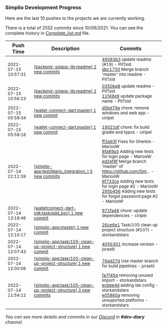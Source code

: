 
### Simplio Development Progress

Here are the last 10 pushes to the projects we are currently working.

There is a total of 2552 commits since 10/09/2021. You can see the complete history in
 [Complete_list.md](Complete_list.md) file.

| Push Time | Description | Commits |
| --- | --- | --- |
| <sub>2022-07-15 10:57:31</sub> | <sub>[[backend-solana-lib:readme] 2 new commits](https://github.com/SimplioOfficial/backend-solana-lib/compare/11f49e9b1232...dbc17502d5ad)</sub> | <sub>[49083b3](https://github.com/SimplioOfficial/backend-solana-lib/commit/49083b35b0768fc19e49f861b98ec7dd8d23bb86) update readme (#19) - PitTxid<br>[dbc1750](https://github.com/SimplioOfficial/backend-solana-lib/commit/dbc17502d5ada434aad54dfb135389bd787bb3b0) Merge branch 'master' into readme - PitTxid</sub> |
| <sub>2022-07-15 10:56:23</sub> | <sub>[[backend-solana-lib:readme] 2 new commits](https://github.com/SimplioOfficial/backend-solana-lib/compare/0350ba85a090^...11f49e9b1232)</sub> | <sub>[0350ba8](https://github.com/SimplioOfficial/backend-solana-lib/commit/0350ba85a090fc2bc2081b78f7ebb9f687069b42) update readme - PitTxid<br>[11f49e9](https://github.com/SimplioOfficial/backend-solana-lib/commit/11f49e9b1232900d8dbfa1d45c60e09b52e440a7) update package name - PitTxid</sub> |
| <sub>2022-07-15 05:59:34</sub> | <sub>[[wallet-connect-dart:master] 1 new commit](https://github.com/SimplioOfficial/wallet-connect-dart/commit/d5bd79af8d34589ad8f198b2cbf2d2796c06d38a)</sub> | <sub>[d5bd79a](https://github.com/SimplioOfficial/wallet-connect-dart/commit/d5bd79af8d34589ad8f198b2cbf2d2796c06d38a) chore: remove windows and web app - ciripel</sub> |
| <sub>2022-07-15 05:58:16</sub> | <sub>[[wallet-connect-dart:master] 1 new commit](https://github.com/SimplioOfficial/wallet-connect-dart/commit/19021df8e7954f3a72b11e415fc64f0c0d6fe632)</sub> | <sub>[19021df](https://github.com/SimplioOfficial/wallet-connect-dart/commit/19021df8e7954f3a72b11e415fc64f0c0d6fe632) chore: fix build gradle and typos - ciripel</sub> |
| <sub>2022-07-14 22:11:39</sub> | <sub>[[simplio-app:test/Mario\_integration\_] 5 new commits](https://github.com/SimplioOfficial/simplio-app/compare/ff3a93f63810^...295b456a2f3e)</sub> | <sub>[ff3a93f](https://github.com/SimplioOfficial/simplio-app/commit/ff3a93f6381011ab2c1239765ab2a01b6feef005) Fixes for Gherkin - MariooW<br>[8fa89a3](https://github.com/SimplioOfficial/simplio-app/commit/8fa89a3d5ed4af444a0c167f1bce550d4a700f40) Adding new tests for login page - MariooW<br>[ed2ef8f](https://github.com/SimplioOfficial/simplio-app/commit/ed2ef8ff30d79a4d0040981a85520b7c07223461) Merge branch 'master' of https://github.com/Sim... - MariooW<br>[6f733ce](https://github.com/SimplioOfficial/simplio-app/commit/6f733ce62ef4a538e414d28e95464e5c9d5bc78b) Adding new tests for login page #2 - MariooW<br>[295b456](https://github.com/SimplioOfficial/simplio-app/commit/295b456a2f3e9fa12531a19307b9ebc0f310bb0c) Adding new tests for forgot password page #2 - MariooW</sub> |
| <sub>2022-07-14 13:18:46</sub> | <sub>[[walletconnect-dart-sdk:task/add\_bsc] 1 new commit](https://github.com/SimplioOfficial/walletconnect-dart-sdk/commit/971fa484c2a0de1c4de2a269638ddc237ce1387b)</sub> | <sub>[971fa48](https://github.com/SimplioOfficial/walletconnect-dart-sdk/commit/971fa484c2a0de1c4de2a269638ddc237ce1387b) chore: update dependencies - ciripel</sub> |
| <sub>2022-07-14 12:10:17</sub> | <sub>[[simplio-app:master] 1 new commit](https://github.com/SimplioOfficial/simplio-app/commit/26ce6e171cdf669c75e46d93e964430e7a4decd4)</sub> | <sub>[26ce6e1](https://github.com/SimplioOfficial/simplio-app/commit/26ce6e171cdf669c75e46d93e964430e7a4decd4) Task/105 clean up project structure (#107) - storkandstars</sub> |
| <sub>2022-07-14 12:07:43</sub> | <sub>[[simplio-app:task/105\-clean\-up\-project\-structure] 1 new commit](https://github.com/SimplioOfficial/simplio-app/commit/4056301f6081a27afe24075319808add30e2aebb)</sub> | <sub>[4056301](https://github.com/SimplioOfficial/simplio-app/commit/4056301f6081a27afe24075319808add30e2aebb) increase version - jvrastil</sub> |
| <sub>2022-07-14 12:00:06</sub> | <sub>[[simplio-app:task/105\-clean\-up\-project\-structure] 1 new commit](https://github.com/SimplioOfficial/simplio-app/commit/76ad27d2e33f0050e44d3e4cec75905a82eb0c04)</sub> | <sub>[76ad27d](https://github.com/SimplioOfficial/simplio-app/commit/76ad27d2e33f0050e44d3e4cec75905a82eb0c04) Use master branch for build pipelines - jvrastil</sub> |
| <sub>2022-07-14 11:54:12</sub> | <sub>[[simplio-app:task/105\-clean\-up\-project\-structure] 3 new commits](https://github.com/SimplioOfficial/simplio-app/compare/99174c69cf36...e05860a85626)</sub> | <sub>[fa7f45d](https://github.com/SimplioOfficial/simplio-app/commit/fa7f45dbed562311eb55c9cfa53d2079ee7db589) removing unused import - storkandstars<br>[ecbbe4d](https://github.com/SimplioOfficial/simplio-app/commit/ecbbe4d5b9f409737ee7bf20ac00f4dcfedc6cd3) adding ide config - storkandstars<br>[e05860a](https://github.com/SimplioOfficial/simplio-app/commit/e05860a856266337af0dc3c75bde99ca1243e493) removing unsuported platforms - storkandstars</sub> |

_You can see more details and commits in our [Discord](https://discord.gg/aKhjuwZmdP) in **#dev-diary** channel._
